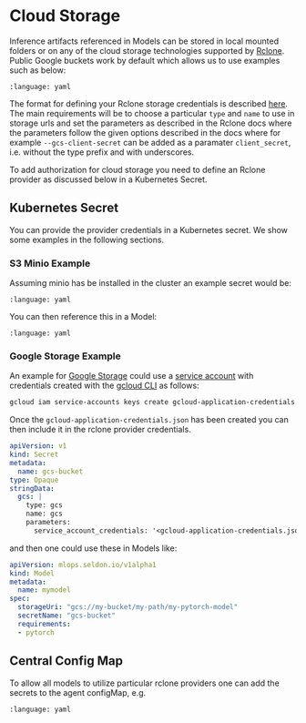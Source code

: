 # Cloud Storage

Inference artifacts referenced in Models can be stored in local mounted folders or on any of the cloud storage technologies supported by [Rclone](https://rclone.org/).
Public Google buckets work by default which allows us to use examples such as below:

```{literalinclude} ../../../../../samples/models/sklearn-iris-gs.yaml 
:language: yaml
```

The format for defining your Rclone storage credentials is described [here](https://rclone.org/rc/#config-create).
The main requirements will be to choose a particular `type` and `name` to use in storage urls and set the parameters as described in the Rclone docs where the parameters follow the given options described in the docs where for example `--gcs-client-secret` can be added as a paramater `client_secret`, i.e. without the type prefix and with underscores.

To add authorization for cloud storage you need to define an Rclone provider as discussed below in a Kubernetes Secret.

## Kubernetes Secret

You can provide the provider credentials in a Kubernetes secret.
We show some examples in the following sections.

### S3 Minio Example

Assuming minio has be installed in the cluster an example secret would be:

```{literalinclude} ../../../../../samples/auth/minio-secret.yaml
:language: yaml
```

You can then reference this in a Model:

```{literalinclude} ../../../../../samples/models/sklearn-iris-minio.yaml
:language: yaml
```

### Google Storage Example

An example for [Google Storage](https://rclone.org/googlecloudstorage/) could use a [service account](https://cloud.google.com/iam/docs/service-accounts) with credentials created with the [gcloud CLI](https://cloud.google.com/sdk/gcloud/reference/iam/service-accounts/keys/create) as follows:

```bash
gcloud iam service-accounts keys create gcloud-application-credentials.json --iam-account [SA-NAME]@[PROJECT-ID].iam.gserviceaccount.com
```

Once the `gcloud-application-credentials.json` has been created you can then include it in the rclone provider credentials.

```yaml
apiVersion: v1
kind: Secret
metadata:
  name: gcs-bucket
type: Opaque
stringData:
  gcs: |
    type: gcs
    name: gcs
    parameters:
      service_account_credentials: '<gcloud-application-credentials.json>'
```

and then one could use these in Models like:

```yaml
apiVersion: mlops.seldon.io/v1alpha1
kind: Model
metadata:
  name: mymodel
spec:
  storageUri: "gcs://my-bucket/my-path/my-pytorch-model"
  secretName: "gcs-bucket"
  requirements:
  - pytorch
```

## Central Config Map

To allow all models to utilize particular rclone providers one can add the secrets to the agent configMap, e.g.

```{literalinclude} ../../../../../samples/auth/agent.yaml
:language: yaml
```
